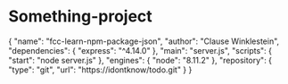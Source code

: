 # Something-project
{
  "name": "fcc-learn-npm-package-json",
  "author": "Clause Winklestein",
  "dependencies": {
    "express": "^4.14.0"
  },
  "main": "server.js",
  "scripts": {
    "start": "node server.js"
  },
  "engines": {
    "node": "8.11.2"
  },
  "repository": {
    "type": "git",
    "url": "https://idontknow/todo.git"
  }
}

